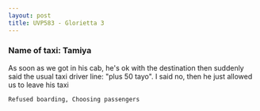 ```yaml
---
layout: post
title: UVP583 - Glorietta 3
---
```


### Name of taxi: Tamiya

As soon as we got in his cab, he's ok with the destination then suddenly said the usual taxi driver line: "plus 50 tayo". I said no, then he just allowed us to leave his taxi

```Refused boarding, Choosing passengers```
